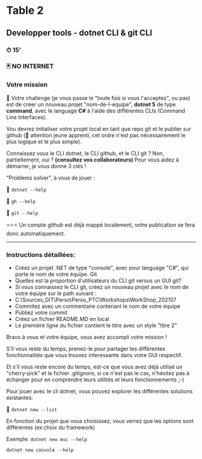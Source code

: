 # Table 2
## Developper tools - dotnet CLI & git CLI

### ⏱ 15' 

### 🃏 NO INTERNET

### Votre mission
🔨 Votre challenge (je vous passe le "toute fois si vous l'acceptez", ou pas) est de créer un nouveau projet "nom-de-l-equipe", **dotnet 5** de type **command**, avec le language **C#** à l'aide des différentes CLIs (Command Line Interfaces).

Vou devrez initialiser votre projet local en tant que repo git et le publier sur github (🧘 attention jeune apprenti, cet ordre n'est pas nécessairement le plus logique et le plus simple).

Connaissez vous le CLI dotnet, le CLI github, et le CLI git ? Non, partiellement, oui ? **(consultez vos collaborateurs)**
Pour vous aidez à démarrer, je vous donne 3 clés !

"Problems solver", à vous de jouer :

🔑 ```dotnet --help```

🔑 ```gh --help```

🔑 ```git --help```

⭐⭐⭐ Un compte github est déjà mappé localement, votre publication se fera donc automatiquement. 

---

### Instructions détaillées:
- Créez un projet .NET de type "console", avec pour language "C#", qui porte le nom de votre équipe. Git
- Quelles est la proportion d'utilisateurs du CLI git versus un GUI git?
- Si vous connaissez le CLI git, créez un nouveau projet avec le nom de votre équipe sur le path suivant :
- C:\Sources_GIT\Perso\Perso_PTC\Workshops\WorkShop_202107
- Commitez avec un commentaire contenant le nom de votre équipe
-  Publiez votre commit
- Créez un fichier README.MD en local
- Le première ligne du fichier contient le titre avec un style "titre 2"


Bravo à vous et votre équipe, vous avez accompli votre mission ! 

S'il vous reste du temps, prenez-le pour partager les différentes fonctionnalités que vous trouvez interessante dans votre GUI respectif. 

Et s'il vous reste encore du temps, est-ce que vous avez déjà utilisé un "cherry-pick" et le fichier .gitignore, si ce n'est pas le cas, n'hésitez pas à échanger pour en comprendre leurs utilités et leurs fonctionnements ;-)

Pour jouer avec le cli dotnet, vous pouvez explorer les différentes solutions existantes:

🔑 ```dotnet new --list```

En fonction du projet que vous choisissez, vous verrez que les options sont différentes (ex:choix du framework)

Exemple:
```dotnet new mvc --help```

```dotnet new console --help```
